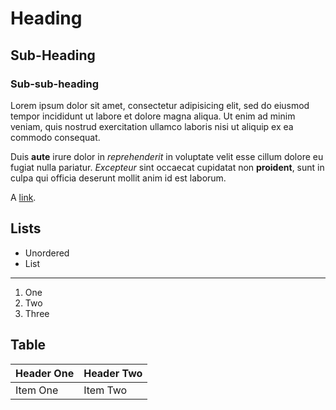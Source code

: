 Heading
=======

Sub-Heading
-----------

### Sub-sub-heading

Lorem ipsum dolor sit amet, consectetur adipisicing elit, sed do eiusmod tempor
incididunt ut labore et dolore magna aliqua. Ut enim ad minim veniam, quis
nostrud exercitation ullamco laboris nisi ut aliquip ex ea commodo consequat.

Duis **aute** irure dolor in _reprehenderit_ in voluptate velit esse cillum dolore eu fugiat nulla pariatur. *Excepteur* sint occaecat cupidatat non __proident__, sunt in culpa qui officia deserunt mollit anim id est laborum.

A [link](http://example.com/).

## Lists

- Unordered
- List

---

1. One
2. Two
3. Three

## Table

| Header One     | Header Two     |
| :------------- | :------------- |
| Item One       | Item Two       |
